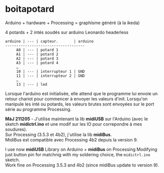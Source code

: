 # boitapotard
Arduino + hardware + Processing = graphisme généré (à la ikeda)

4 potards + 2 intés soudés sur arduino Leonardo headerless

```
arduino | --- | capteur.       | arduino
------------------------------------
     A0 | --- | potard 1
     A1 | --- | potard 2
     A2 | --- | potard 3
     A3 | --- | potard 4
     …
     10 | --- | interrupteur 1 | GND
     11 | --- | interrupteur 2 | GND
     …
     13 | --- | led
```

Lorsque l'arduino est initialisée, elle attend que le programme lui envoie un retour chariot pour commencer à envoyer les valeurs d'init.
Lorsqu'on manipule les inté ou potards, les valeurs brutes sont envoyées sur le port série au programme Processing.


**MàJ 211205** - 
J'utilise maintenant la lib **midiUSB** sur l'Arduino (avec le sketch **midictrl.ino** et une modif sur les IO pour correpondre à mes soudures).  
Sur Processing (3.5.3 et 4b2), j'utilise la lib **midiBus**.  
MidiBus est compatible avec Processing 4b2 depuis la version 9.

I use now **midiUSB** Library on Arduino + **midiBus** on Processing
Modifying just button pin for matchnig with my soldering choice, the `midictrl.ino` sketch.  
Work fine on Processing 3.5.3 and 4b2 (since midiBus update to version 9).    

